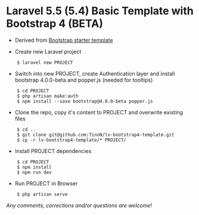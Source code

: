# Laravel 5.5 (5.4) Basic Template with Bootstrap 4 (BETA)

- Derived from [Bootstrap starter template](http://getbootstrap.com/docs/4.0/examples/starter-template/)

- Create new Laravel project
```
	$ laravel new PROJECT
```

- Switch into new PROJECT, create Authentication layer and install bootstrap 4.0.0-beta and popper.js (needed for tooltips)
```
	$ cd PROJECT
	$ php artisan make:auth
	$ npm install --save bootstrap@4.0.0-beta popper.js
```

- Clone the repo, copy it's content to PROJECT and overwrite existing files
```
	$ cd ..
	$ git clone git@github.com:TinoN/lv-bootstrap4-template.git
	$ cp -r lv-bootstrap4-template/* PROJECT/
```

- Install PROJECT dependencies
```
	$ cd PROJECT
	$ npm install
	$ npm run dev
```

- Run PROJECT in Browser
```
	$ php artisan serve
```

*Any comments, corrections and/or questions are welcome!*
